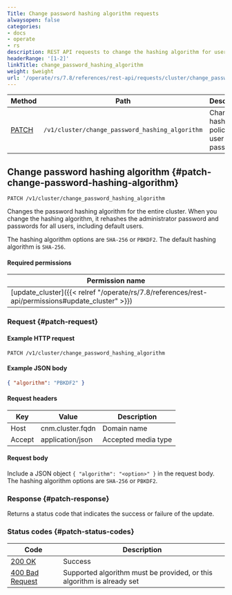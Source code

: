 ```yaml
---
Title: Change password hashing algorithm requests
alwaysopen: false
categories:
- docs
- operate
- rs
description: REST API requests to change the hashing algorithm for user passwords.
headerRange: '[1-2]'
linkTitle: change_password_hashing_algorithm
weight: $weight
url: '/operate/rs/7.8/references/rest-api/requests/cluster/change_password_hashing_algorithm/'
---
```


| Method | Path | Description |
|--------|------|-------------|
| [PATCH](#patch-change-password-hashing-algorithm) | `/v1/cluster/change_password_hashing_algorithm` | Change the hashing policy for user passwords |

## Change password hashing algorithm {#patch-change-password-hashing-algorithm}

	PATCH /v1/cluster/change_password_hashing_algorithm

Changes the password hashing algorithm for the entire cluster. When you change the hashing algorithm, it rehashes the administrator password and passwords for all users, including default users.

The hashing algorithm options are `SHA-256` or `PBKDF2`. The default hashing algorithm is `SHA-256`.

#### Required permissions

| Permission name |
|-----------------|
| [update_cluster]({{< relref "/operate/rs/7.8/references/rest-api/permissions#update_cluster" >}}) |

### Request {#patch-request} 

#### Example HTTP request

	PATCH /v1/cluster/change_password_hashing_algorithm

#### Example JSON body

```json
{ "algorithm": "PBKDF2" }
```

#### Request headers

| Key | Value | Description |
|-----|-------|-------------|
| Host | cnm.cluster.fqdn | Domain name |
| Accept | application/json | Accepted media type |

#### Request body

Include a JSON object `{ "algorithm": "<option>" }` in the request body. The hashing algorithm options are `SHA-256` or `PBKDF2`.

### Response {#patch-response} 

Returns a status code that indicates the success or failure of the update.

### Status codes {#patch-status-codes} 

| Code | Description |
|------|-------------|
| [200 OK](https://www.rfc-editor.org/rfc/rfc9110.html#name-200-ok) | Success |
| [400 Bad Request](https://www.rfc-editor.org/rfc/rfc9110.html#name-400-bad-request) | Supported algorithm must be provided, or this algorithm is already set |
